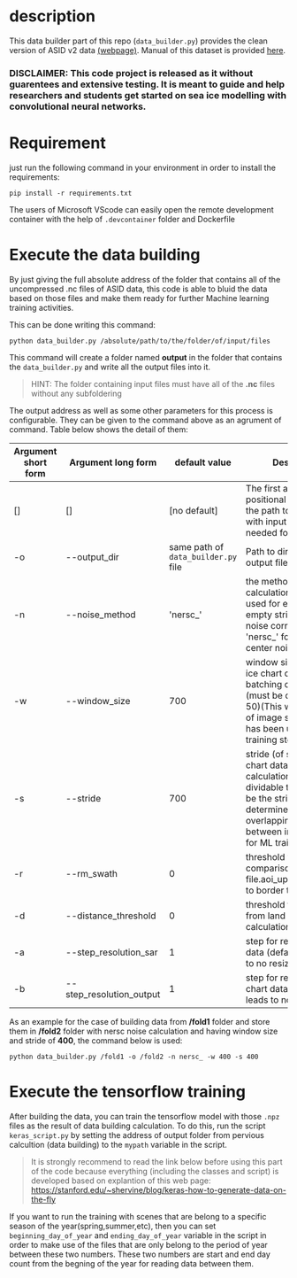 # description
This data builder part of this repo (`data_builder.py`) provides the clean version of ASID v2 data [(webpage)](https://data.dtu.dk/articles/dataset/AI4Arctic_ASIP_Sea_Ice_Dataset_-_version_2/13011134). Manual of this dataset is provided [here](https://data.dtu.dk/ndownloader/files/24951176).
### DISCLAIMER: This code project is released as it without guarentees and extensive testing. It is meant to guide and help researchers and students get started on sea ice modelling with convolutional neural networks.
# Requirement
just run the following command in your environment in order to install the requirements:

`pip install -r requirements.txt`

The users of Microsoft VScode can easily open the remote development container with the help of `.devcontainer` folder and Dockerfile
# Execute the data building
By just giving the full absolute address of the folder that contains all of the uncompressed .nc files of ASID data, this code is able to bluid the data based on those files and make them ready for further Machine learning training activities.

This can be done writing this command:

`python data_builder.py /absolute/path/to/the/folder/of/input/files`

This command will create a folder named **output** in the folder that contains the `data_builder.py` and write all the output files into it.

>  HINT: The folder containing input files must have all of the **.nc** files without any subfoldering

The output address as well as some other parameters for this process is configurable. They can be given to the command above as an agrument of command. Table below shows the detail of them:

| Argument short form | Argument long form  | default value | Description
| ------------------- | --------------------|-------------- | --------------
|  []                 |  []                 |  [no default]| The first and the only positional argument is the path to directory with input netCDF files needed for data building
|  -o                 |  --output_dir       | same path of `data_builder.py` file      |Path to directory with output files
|  -n                 |    --noise_method   |'nersc_'|the method that error calculation had  been used for error. Leave as empty string '' for ESA noise corrections or as 'nersc_' for the Nansen center noise correction.
|  -w                 |   --window_size     |  700 | window size (of sar and ice chart data) for batching calculation (must be dividable to 50)(This will be the size of image samples that has been used for ML training step)
|  -s                 |   --stride          |  700 | stride (of sar and ice chart data) for batching calculation (must be dividable to 50)(This will be the stride that determines the overlapping areas between image samples for ML training step)
|  -r                 |   --rm_swath        |  0    |threshold value for comparison with netCDF file.aoi_upperleft_sample to border the calculation
|  -d                 |   --distance_threshold |  0  |threshold for distance from land in mask calculation
|  -a                 |   --step_resolution_sar | 1  |step for resizing the sar data (default value leads to no resizing)
|  -b                 |   --step_resolution_output|1 |step for resizing the ice chart data (default value leads to no resizing)


As an example for the case of building data from **/fold1** folder and store them in **/fold2** folder with nersc noise calculation and having window size and stride of **400**, the command below is used:

`python data_builder.py /fold1 -o /fold2 -n nersc_ -w 400 -s 400`


# Execute the tensorflow training
After building the data, you can train the tensorflow model with those `.npz` files as the result of
data building calculation. To do this, run the script `keras_script.py` by setting the address of output folder from pervious calcultion (data building) to the `mypath` variable in the script.

> It is strongly recommend to read the link below before using this part of the code because everything (including the classes and script) is developed based on explantion of this web page:
https://stanford.edu/~shervine/blog/keras-how-to-generate-data-on-the-fly


If you want to run the training with scenes that are belong to a specific season of the year(spring,summer,etc), then you can set `beginning_day_of_year` and `ending_day_of_year` variable in the script in order to make use of the files that are only belong to the period of year between these two numbers. These two numbers are start and end day count from the begning of the year for reading data between them.
